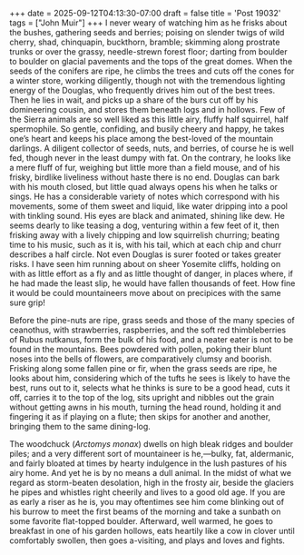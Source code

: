 +++
date = 2025-09-12T04:13:30-07:00
draft = false
title = 'Post 19032'
tags = ["John Muir"]
+++
I never weary of watching him as he frisks about the bushes, gathering seeds and berries; poising on slender twigs of wild cherry, shad, chinquapin, buckthorn, bramble; skimming along prostrate trunks or over the grassy, needle-strewn forest floor; darting from boulder to boulder on glacial pavements and the tops of the great domes. When the seeds of the conifers are ripe, he climbs the trees and cuts off the cones for a winter store, working diligently, though not with the tremendous lighting energy of the Douglas, who frequently drives him out of the best trees. Then he lies in wait, and picks up a share of the burs cut off by his domineering cousin, and stores them beneath logs and in hollows. Few of the Sierra animals are so well liked as this little airy, fluffy half squirrel, half spermophile. So gentle, confiding, and busily cheery and happy, he takes one’s heart and keeps his place among the best-loved of the mountain darlings. A diligent collector of seeds, nuts, and berries, of course he is well fed, though never in the least dumpy with fat. On the contrary, he looks like a mere fluff of fur, weighing but little more than a field mouse, and of his frisky, birdlike liveliness without haste there is no end. Douglas can bark with his mouth closed, but little quad always opens his when he talks or sings. He has a considerable variety of notes which correspond with his movements, some of them sweet and liquid, like water dripping into a pool with tinkling sound. His eyes are black and animated, shining like dew. He seems dearly to like teasing a dog, venturing within a few feet of it, then frisking away with a lively chipping and low squirrelish churring; beating time to his music, such as it is, with his tail, which at each chip and churr describes a half circle. Not even Douglas is surer footed or takes greater risks. I have seen him running about on sheer Yosemite cliffs, holding on with as little effort as a fly and as little thought of danger, in places where, if he had made the least slip, he would have fallen thousands of feet. How fine it would be could mountaineers move about on precipices with the same sure grip!

Before the pine-nuts are ripe, grass seeds and those of the many species of ceanothus, with strawberries, raspberries, and the soft red thimbleberries of Rubus nutkanus, form the bulk of his food, and a neater eater is not to be found in the mountains. Bees powdered with pollen, poking their blunt noses into the bells of flowers, are comparatively clumsy and boorish. Frisking along some fallen pine or fir, when the grass seeds are ripe, he looks about him, considering which of the tufts he sees is likely to have the best, runs out to it, selects what he thinks is sure to be a good head, cuts it off, carries it to the top of the log, sits upright and nibbles out the grain without getting awns in his mouth, turning the head round, holding it and fingering it as if playing on a flute; then skips for another and another, bringing them to the same dining-log.

The woodchuck (_Arctomys monax_) dwells on high bleak ridges and boulder piles; and a very different sort of mountaineer is he,—bulky, fat, aldermanic, and fairly bloated at times by hearty indulgence in the lush pastures of his airy home. And yet he is by no means a dull animal. In the midst of what we regard as storm-beaten desolation, high in the frosty air, beside the glaciers he pipes and whistles right cheerily and lives to a good old age. If you are as early a riser as he is, you may oftentimes see him come blinking out of his burrow to meet the first beams of the morning and take a sunbath on some favorite flat-topped boulder. Afterward, well warmed, he goes to breakfast in one of his garden hollows, eats heartily like a cow in clover until comfortably swollen, then goes a-visiting, and plays and loves and fights.
